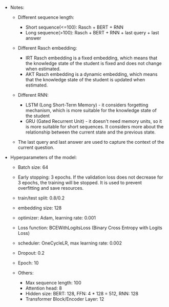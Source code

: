 - Notes:
  - Different sequence length:
    - Short sequence(<=100): Rasch + BERT + RNN
    - Long sequence(>100): Rasch + BERT + RNN + last query + last answer 

  - Different Rasch embedding:
    - IRT Rasch embedding is a fixed embedding, which means that the knowledge state of the student is fixed and does not change when estimated.
    - AKT Rasch embedding is a dynamic embedding, which means that the knowledge state of the student is updated when estimated. 

  - Different RNN:
    - LSTM (Long Short-Term Memory) - it considers forgetting mechanism, which is more suitable for the knowledge state of the student
    - GRU (Gated Recurrent Unit) - it doesn't need memory units, so it is more suitable for short sequences. It considers more about the relationship between the current state and the previous state. 

  - The last query and last answer are used to capture the context of the current question.

- Hyperparameters of the model:
  - Batch size: 64
  - Early stopping: 3 epochs. If the validation loss does not decrease for 3 epochs, the training will be stopped. It is used to prevent overfitting and save resources.
  - train/test split: 0.8/0.2
  - embedding size: 128
  - optimizer: Adam, learning rate: 0.001
  - Loss function: BCEWithLogitsLoss (Binary Cross Entropy with Logits Loss)
  - scheduler: OneCycleLR, max learning rate: 0.002
  - Dropout: 0.2
  - Epoch: 10

  - Others:
    - Max sequence length: 100
    - Attention head: 8
    - Hidden size: BERT: 128, FFN: 4 * 128 = 512, RNN: 128
    - Transformer Block/Encoder Layer: 12
    <!-- - Activation function: GELU (Gaussian Error Linear Unit) -->





  
  
  
  
